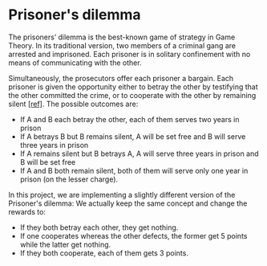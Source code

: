 # Prisoner's dilemma

The prisoners’ dilemma is the best-known game of strategy in Game Theory. In its traditional version, two members of a criminal gang are arrested and imprisoned. Each prisoner is in solitary confinement with no means of communicating with the other. 

Simultaneously, the prosecutors offer each prisoner a bargain. Each prisoner is given the opportunity either to betray the other by testifying that the other committed the crime, or to cooperate with the other by remaining silent [[ref]](https://en.wikipedia.org/wiki/Prisoner%27s_dilemma). The possible outcomes are:

- If A and B each betray the other, each of them serves two years in prison
- If A betrays B but B remains silent, A will be set free and B will serve three years in prison
- If A remains silent but B betrays A, A will serve three years in prison and B will be set free
- If A and B both remain silent, both of them will serve only one year in prison (on the lesser charge).

In this project, we are implementing a slightly different version of the Prisoner's dilemma: We actually keep the same concept and change the rewards to:

- If they both betray each other, they get nothing.
- If one cooperates whereas the other defects, the former get 5 points while the latter get nothing.
- If they both cooperate, each of them gets 3 points.

